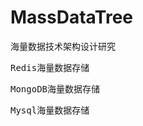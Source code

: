 # MassDataTree
海量数据技术架构设计研究

<pre>
Redis海量数据存储
</pre>

<pre>
MongoDB海量数据存储
</pre>

<pre>
Mysql海量数据存储
</pre>
